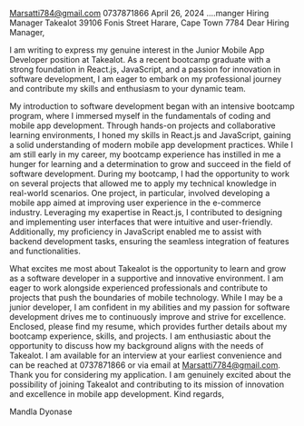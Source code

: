 Marsatti784@gmail.com
0737871866
April 26, 2024
....manger
Hiring Manager
Takealot
39106 Fonis Street
Harare, Cape Town 7784
Dear Hiring Manager,

I am writing to express my genuine interest in the Junior Mobile App Developer position at Takealot. As a recent bootcamp graduate with a strong foundation in React.js, JavaScript, and a passion for innovation in software development, I am eager to embark on my professional journey and contribute my skills and enthusiasm to your dynamic team.

My introduction to software development began with an intensive bootcamp program, where I immersed myself in the fundamentals of coding and mobile app development. Through hands-on projects and collaborative learning environments, I honed my skills in React.js and JavaScript, gaining a solid understanding of modern mobile app development practices. While I am still early in my career, my bootcamp experience has instilled in me a hunger for learning and a determination to grow and succeed in the field of software development.
During my bootcamp, I had the opportunity to work on several projects that allowed me to apply my technical knowledge in real-world scenarios. One project, in particular, involved developing a mobile app aimed at improving user experience in the e-commerce industry. Leveraging my exapertise in React.js, I contributed to designing and implementing user interfaces that were intuitive and user-friendly. Additionally, my proficiency in JavaScript enabled me to assist with backend development tasks, ensuring the seamless integration of features and functionalities.

What excites me most about Takealot is the opportunity to learn and grow as a software developer in a supportive and innovative environment. I am eager to work alongside experienced professionals and contribute to projects that push the boundaries of mobile technology. While I may be a junior developer, I am confident in my abilities and my passion for software development drives me to continuously improve and strive for excellence.
Enclosed, please find my resume, which provides further details about my bootcamp experience, skills, and projects. I am enthusiastic about the opportunity to discuss how my background aligns with the needs of Takealot. I am available for an interview at your earliest convenience and can be reached at 0737871866 or via email at Marsatti7784@gmail.com.
Thank you for considering my application. I am genuinely excited about the possibility of joining Takealot and contributing to its mission of innovation and excellence in mobile app development.
Kind regards,

Mandla Dyonase
